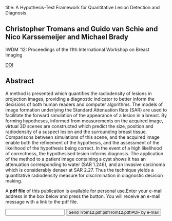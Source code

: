 title: A Hypothesis-Test Framework for Quantitative Lesion Detection and Diagnosis

## Christopher Tromans and Guido van Schie and Nico Karssemeijer and Michael Brady
IWDM '12: Proceedings of the 11th International Workshop on Breast Imaging

<a href="https://doi.org/10.1007/978-3-642-31271-7_59">DOI</a>

## Abstract
A method is presented which quantifies the radiodensity of lesions in projection images, providing a diagnostic indicator to better inform the decisions of both human readers and computer algorithms. The models of image formation underlying the Standard Attenuation Rate (SAR) are used to facilitate the forward simulation of the appearance of a lesion in a breast. By forming hypotheses, informed from measurements on the acquired image, virtual 3D scenes are constructed which predict the size, position and radiodensity of a suspect lesion and the surrounding breast tissue. Comparisons between simulations of this scene, and the acquired image enable both the refinement of the hypothesis, and the assessment of the likelihood of the hypothesis being correct. In the event of a high likelihood of correctness, the hypothesised lesion informs diagnosis. The application of the method to a patient image containing a cyst shows it has an attenuation corresponding to water (SAR 1.246), and an invasive carcinoma which is considerably denser at SAR 2.27. Thus the technique yields a quantitative radiodensity measure for discrimination in diagnostic decision making.

A <b>pdf file</b> of this publication is available for personal use.Enter your e-mail address in the box below and press the button. You will receive an e-mail message with a link to the pdf file.
<form action="sender.php">  <input type="text" name="email">  <input type="submit" value="Send Trom12.pdf:pdfTrom12.pdf:PDF by e-mail"></form>